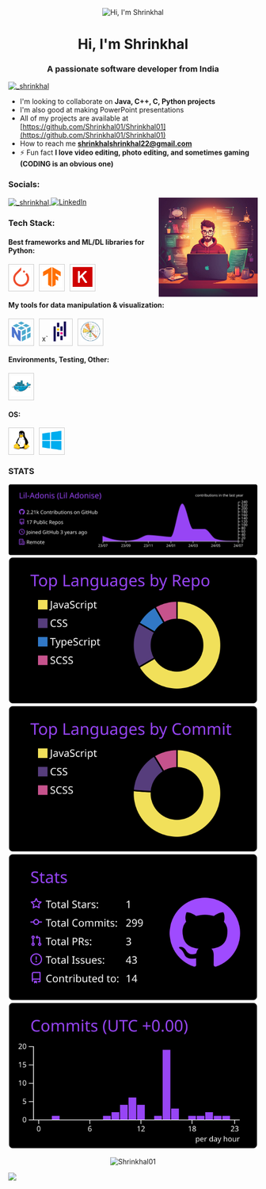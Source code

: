 <p align="center">
  <img src="https://media.giphy.com/media/em8FB3p6I641y/giphy.gif" width="200" height="250" alt="Hi, I'm Shrinkhal">
</p>


<h1 align="center">Hi, I'm Shrinkhal</h1>
<h3 align="center">A passionate software developer from India</h3>

<p align="left">
<a href="https://twitter.com/_shrinkhal" target="_blank">
<img src="https://img.shields.io/twitter/follow/_shrinkhal?logo=twitter&style=for-the-badge" alt="_shrinkhal" />
</a>
</p>

- I'm looking to collaborate on **Java, C++, C, Python projects**
- I'm also good at making PowerPoint presentations
- All of my projects are available at [https://github.com/Shrinkhal01/Shrinkhal01](https://github.com/Shrinkhal01/Shrinkhal01)
- How to reach me **shrinkhalshrinkhal22@gmail.com**
- ⚡ Fun fact **I love video editing, photo editing, and sometimes gaming (CODING is an obvious one)**

<h3 align="left">Socials:</h3>
<img align="right" alt="coding" width="200" src="https://github.com/Shrinkhal01/Shrinkhal01/blob/main/A%20determined%20individual.jpg">

<p align="left">
<a href="https://twitter.com/_shrinkhal" target="_blank">
<img align="center" src="https://raw.githubusercontent.com/rahuldkjain/github-profile-readme-generator/master/src/images/icons/Social/twitter.svg" alt="_shrinkhal" height="30" width="40" />
</a>
<a href="https://www.linkedin.com/in/shrinkhal-02761a2b0" target="_blank" rel="noopener noreferrer">
<img src="https://raw.githubusercontent.com/rahuldkjain/github-profile-readme-generator/master/src/images/icons/Social/linked-in-alt.svg" alt="LinkedIn" height="30" width="40" />
</a>
</p>

<h3 align="left">Tech Stack:</h3>

<h4>Best frameworks and ML/DL libraries for Python:</h4>
<div style="display: flex; align-items: center;">
  <div style="border: 1px solid #ccc; padding: 5px; margin-right: 10px;">
    <img src="https://raw.githubusercontent.com/devicons/devicon/master/icons/pytorch/pytorch-original.svg" alt="pytorch" width="40" height="40" />
  </div>
  <div style="border: 1px solid #ccc; padding: 5px; margin-right: 10px;">
    <img src="https://raw.githubusercontent.com/devicons/devicon/master/icons/tensorflow/tensorflow-original.svg" alt="tensorflow" width="40" height="40" />
  </div>
  <div style="border: 1px solid #ccc; padding: 5px; margin-right: 10px;">
    <img src="https://raw.githubusercontent.com/devicons/devicon/master/icons/keras/keras-original.svg" alt="keras" width="40" height="40" />
  </div>
</div>

<h4>My tools for data manipulation & visualization:</h4>
<div style="display: flex; align-items: center;">
  <div style="border: 1px solid #ccc; padding: 5px; margin-right: 10px;">
    <img src="https://raw.githubusercontent.com/devicons/devicon/master/icons/numpy/numpy-original.svg" alt="numpy" width="40" height="40" />
  </div>
  <div style="border: 1px solid #ccc; padding: 5px; margin-right: 10px;">x`
    <img src="https://raw.githubusercontent.com/devicons/devicon/master/icons/pandas/pandas-original.svg" alt="pandas" width="40" height="40" />
  </div>
  <div style="border: 1px solid #ccc; padding: 5px; margin-right: 10px;">
    <img src="https://raw.githubusercontent.com/devicons/devicon/master/icons/matplotlib/matplotlib-original.svg" alt="matplotlib" width="40" height="40" />
  </div>
</div>

<h4>Environments, Testing, Other:</h4>
<div style="display: flex; align-items: center;">
  <div style="border: 1px solid #ccc; padding: 5px; margin-right: 10px;">
    <img src="https://raw.githubusercontent.com/devicons/devicon/master/icons/docker/docker-original.svg" alt="docker" width="40" height="40" />
  </div>
</div>

<h4>OS:</h4>
<div style="display: flex; align-items: center;">
  <div style="border: 1px solid #ccc; padding: 5px; margin-right: 10px;">
    <img src="https://raw.githubusercontent.com/devicons/devicon/master/icons/linux/linux-original.svg" alt="linux" width="40" height="40" />
  </div>
  <div style="border: 1px solid #ccc; padding: 5px; margin-right: 10px;">
    <img src="https://raw.githubusercontent.com/devicons/devicon/master/icons/windows8/windows8-original.svg" alt="windows" width="40" height="40" />
  </div>
</div>

### STATS

  
 [![](https://raw.githubusercontent.com/Lil-Adonis/Lil-Adonis/master/profile-summary-card-output/midnight_purple/0-profile-details.svg )](https://github.com/vn7n24fzkq/github-profile-summary-cards)
[![](https://raw.githubusercontent.com/Lil-Adonis/Lil-Adonis/master/profile-summary-card-output/midnight_purple/1-repos-per-language.svg)](https://github.com/vn7n24fzkq/github-profile-summary-cards ) [![](https://raw.githubusercontent.com/Lil-Adonis/Lil-Adonis/master/profile-summary-card-output/midnight_purple/2-most-commit-language.svg)](https://github.com/vn7n24fzkq/github-profile-summary-cards)
[![](https://raw.githubusercontent.com/Lil-Adonis/Lil-Adonis/master/profile-summary-card-output/midnight_purple/3-stats.svg)](https://github.com/vn7n24fzkq/github-profile-summary-cards) [![](https://raw.githubusercontent.com/Lil-Adonis/Lil-Adonis/master/profile-summary-card-output/midnight_purple/4-productive-time.svg)](https://github.com/vn7n24fzkq/github-profile-summary-cards)

<p align="center">
  <img src="https://github-readme-stats.vercel.app/api/top-langs?username=Shrinkhal01&show_icons=true&locale=en&layout=compact" alt="Shrinkhal01" />
</p>

[![](https://visitcount.itsvg.in/api?id=Shrinkhal01&icon=0&color=0)](https://visitcount.itsvg.in)
